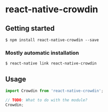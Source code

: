 # react-native-crowdin

## Getting started

`$ npm install react-native-crowdin --save`

### Mostly automatic installation

`$ react-native link react-native-crowdin`

## Usage
```javascript
import Crowdin from 'react-native-crowdin';

// TODO: What to do with the module?
Crowdin;
```
